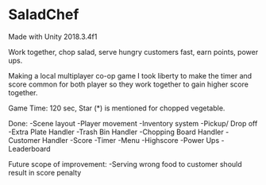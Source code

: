 # SaladChef

Made with Unity 2018.3.4f1

Work together, chop salad, serve hungry customers fast, earn points, power ups.

Making a local multiplayer co-op game I took liberty to make the timer and score common for both player so they work together to gain higher score together.

Game Time: 120 sec, Star (*) is mentioned for chopped vegetable.

Done:
-Scene layout
-Player movement
-Inventory system
-Pickup/ Drop off
-Extra Plate Handler
-Trash Bin Handler
-Chopping Board Handler
-Customer Handler
-Score
-Timer
-Menu
-Highscore
-Power Ups
-Leaderboard

Future scope of improvement:
-Serving wrong food to customer should result in score penalty
